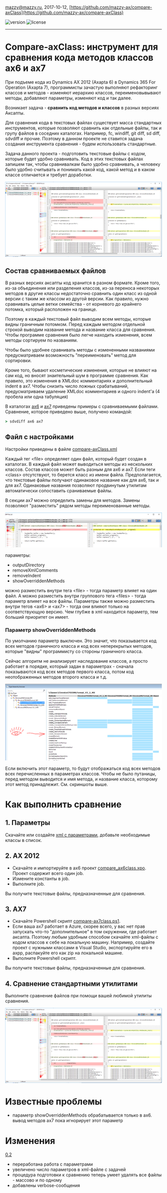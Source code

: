 mazzy@mazzy.ru, 2017-10-12, [https://github.com/mazzy-ax/compare-axClass](https://github.com/mazzy-ax/compare-axClass)

![version](https://img.shields.io/badge/version-0.2.0-green.svg) ![license](https://img.shields.io/badge/license-MIT-blue.svg)

---

# Compare-axClass: инструмент для сравнения кода методов классов ax6 и ax7

При подъеме кода из Dynamics AX 2012 (Axapta 6) в Dynamics 365 For Operation (Axapta 7), программисты зачастую выполняют рефакторинг классов и методов - изменяют иерархию классов, переименовывывают методы, добавляют параметры, изменяют код и так далее.

Возникает задача - **сравнить код методов и классов** в разных версиях Аксапты.

Для сравнения кода в текстовых файлах существует масса стандартных инструментов, которые позволяют сравнить как отдельные файлы, так и групу файлов в соседних каталогах. Например, fc, windiff, git diff, sd diff, sdvdiff и прочие. Поэтому в данном проекте не ставится задача создания инструмента сравнения - будем использовать стандартные.

Задача данного проекта - подготовить текстовые файлы с кодом, которые будет удобно сравнивать. Код в этих текстовых файлах запишем так, чтобы сравнивалкам было удобно сравнивать, а человеку было удобно считывать и понимать какой код, какой метод и в каком классе отличается и требует доработки.

![пример сравнения](media/screenshot.png)

## Состав сравниваемых файлов

В разных версиях аксапты код хранится в разном формате. Кроме того, из-за объединения или разделения классов, из-за переноса некоторых методов в другие классы недостаточно сравнить один класс из одной версии с таким же классом из другой версии. Как правило, нужно сравнивать целые ветки семейства - от корневого до крайнего потомка, который расположен на границе.

Поэтому в каждый текстовый файл выводим всем методы, которые видны граничным потомком. Перед каждым методом отдельной строкой выводим название метода и название класса для сравнения. Чтобы программе сравнения было легче находить изменения, всем методы сортируем по названиям.

Чтобы было удобнее сравнивать методы с измененными названиями предусматриваем возможность "переименовать" метод для сортировки.

Кроме того, бывают косметические изменения, которые не влияют на сам код, но вносят знаительный шум в программе сравнения. Как правило, это изменения в XMLdoc комментариях и дополнительный indent в ax7. Чтобы снизить число ложных срабатываний, предусматриваем удаление XMLdoc комментариев и одного indent'а (4 пробела или одна табуляция)

В каталогах [ax6](ax6) и [ax7](ax7) приведены примеры с сравниваемыми файлами. Сравнение, которое приведено выше, получено командой:

```cmd
> sdvdiff ax6 ax7
```

## Файл с настройками

Настройки приведены в файле [compare-axClass.xml](compare-axClass.xml)

Каждый тег &lt;file&gt; определяет один файл, который будет создан в каталогах. В каждый файл может выводиться методы из нескольких классов. Состав классов может быть разным для ax6 и ax7. Если теги &lt;class&gt; отсутствуют, то берется класс из имени файла. Предполагается, что текстовые файлы получают одинаковое название как для ax6, так и для ax7. Одинаковые названия позволяют продвинутым утилитам автоматически сопоставить сраниваемые файлы.

В секции ax7 можно определить замены для методов. Замены позволяют "разместить" рядом методы переименованные методы.

![replace влияет на сортировку методов](media/replace.png)

параметры:

* outputDirectory
* removeXmlComments
* removeIndent
* showOverriddenMethods

можно разместить внутри тега &lt;file&gt; - тогда параметр влияет на один файл. А можно разместить внутри группового тега &lt;files&gt; - тогда параметр влияет на все файлы. Параметры также можно разместить внутри тегов &lt;ax6&gt; и &lt;ax7&gt; - тогда они влияют только на соответствующую версию. Чем глубже в xml находится параметр, тем больший приоритет он имеет.

### Параметр showOverriddenMethods

По умолчанию параметр выключен. Это значит, что показывается код всех методов граничного класса и код всех неперекрытых методов, которые "видны" программисту со стороны граничного класса.

Сейчас алгоритм не анализирует наследование классов, а просто работает в порядке, который задан в параметрах - сначала показываются код всех методов первого класса, потом код неотображенных методов второго класса и т.д.

![showOverriddenMethods](media/showOverriddenMethods.png)

Если включить этот параметр, то будут отображаться код всех методов всех перечисленных в параметрах классов. Чтобы не было путаницы, перед методом выводится и имя метода, и название класса, которому этот метод принадлежит. См. скриншоты выше.

# Как выполнить сравнение

## 1. Параметры

Скачайте или создайте [xml с параметрами](compare-axClass.xml), добавьте необходимые классы в список.

## 2. AX 2012

* Скачайте и импортируйте в ax6 проект [compare_ax6class.xpo](compare_ax6class.xpo). Проект содержит всего один job.
* Измените константы в job.
* Выполните job.

Вы получите текстовые файлы, предназначенные для сравнения.

## 3. AX7

* Скачайте Powershell скрипт [compare-ax7class.ps1](compare-ax7class.ps1).
* Если ваша ax7 работает в Azure, скорее всего, у вас нет прав запускать что-то "дополнительное" в том окружении, где работает аксапта. Поэтому любым удобным способом скачайте xml-файлы с кодом классов к себе на локальную машину. Например, создайте проект с нужными классами в Visual Studio, экспортируйте его в axpp, распакуйте его как zip на локальной машине.
* Выполните Powershell скрипт.

Вы получите текстовые файлы, предназначенные для сравнения.

## 4. Сравнение стандартными утилитами

Выполните сравнение файлов при помощи вашей любимой утилиты сравнения.

![пример сравнения](media/screenshot.png)

# Известные проблемы

* параметр showOverriddenMethods обрабатывается только в ax6. вывод методов ax7 пока игнорирует этот параметр

# Изменения

[0.2](https://github.com/mazzy-ax/compare-axClass/compare/v0.1...v0.2)

* переработана работа с параметрами
* увеличено число параметров в xml-файле с задачей
* процедура подготовки к сравнению теперь умеет удалять все файлы - массово и по одному
* добавлены verbose-сообщения
